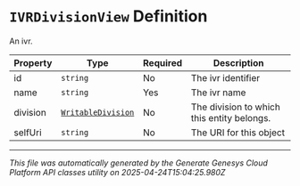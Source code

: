 # `IVRDivisionView` Definition

An ivr.

| Property | Type | Required | Description |
|----------|------|----------|-------------|
| id | `string` | No | The ivr identifier |
| name | `string` | Yes | The ivr name |
| division | [`WritableDivision`](writabledivision-definition.md) | No | The division to which this entity belongs. |
| selfUri | `string` | No | The URI for this object |

---

*This file was automatically generated by the Generate Genesys Cloud Platform API classes utility on 2025-04-24T15:04:25.980Z*